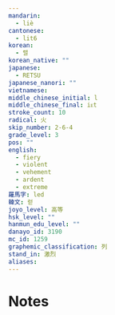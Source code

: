 ```yaml
---
mandarin:
  - liè
cantonese:
  - lit6
korean:
  - 렬
korean_native: ""
japanese:
  - RETSU
japanese_nanori: ""
vietnamese:
middle_chinese_initial: l
middle_chinese_final: iᴇt
stroke_count: 10
radical: 火
skip_number: 2-6-4
grade_level: 3
pos: ""
english:
  - fiery
  - violent
  - vehement
  - ardent
  - extreme
羅馬字: led
韓文: 럳
joyo_level: 高等
hsk_level: ""
hanmun_edu_level: ""
danayo_id: 3190
mc_id: 1259
graphemic_classification: 列
stand_in: 激烈
aliases:
---
```


# Notes
